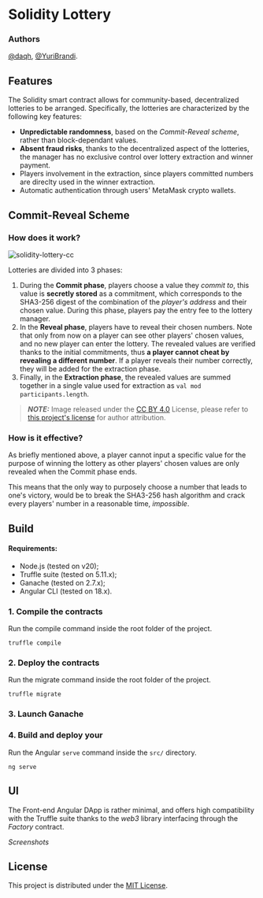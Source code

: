 # Solidity Lottery

### Authors
[@daqh](https://github.com/daqh), [@YuriBrandi](https://github.com/YuriBrandi).

## Features

The Solidity smart contract allows for community-based, decentralized lotteries to be arranged.
Specifically, the lotteries are characterized by the following key features:

- **Unpredictable randomness**, based on the *Commit-Reveal scheme*, rather than block-dependant values.
- **Absent fraud risks**, thanks to the decentralized aspect of the lotteries, the manager has no exclusive control over lottery extraction and winner payment.
- Players involvement in the extraction, since players committed numbers are direclty used in the winner extraction.
- Automatic authentication through users' MetaMask crypto wallets.

## Commit-Reveal Scheme

### How does it work?
![solidity-lottery-cc](https://github.com/user-attachments/assets/1fc050b4-3ea3-47cf-9f25-d424fb1429eb)

Lotteries are divided into 3 phases:

1. During the **Commit phase**, players choose a value they *commit to*, this value is **secretly stored** as a commitment, which corresponds to the SHA3-256 digest of the combination of the *player's address* and their chosen value. During this phase, players pay the entry fee to the lottery manager.
2. In the **Reveal phase**, players have to reveal their chosen numbers. Note that only from now on a player can see other players' chosen values, and no new player can enter the lottery. The revealed values are verified thanks to the initial commitments, thus **a player cannot cheat by revealing a different number**. If a player reveals their number correctly, they will be added for the extraction phase.
3. Finally, in the **Extraction phase**, the revealed values are summed together in a single value used for extraction as `val mod participants.length`.

> **_NOTE:_** Image released under the [CC BY 4.0](https://creativecommons.org/licenses/by/4.0/) License, please refer to [this project's license](LICENSE) for author attribution.

### How is it effective?

As briefly mentioned above, a player cannot input a specific value for the purpose of winning the lottery as other players' chosen values are only revealed when the Commit phase ends.

This means that the only way to purposely choose a number that leads to one's victory, would be to break the SHA3-256 hash algorithm and crack every players' number in a reasonable time, *impossible*.

## Build

#### Requirements: 
- Node.js (tested on v20);
- Truffle suite (tested on 5.11.x);
- Ganache (tested on 2.7.x);
- Angular CLI (tested on 18.x).

### 1. Compile the contracts

  Run the compile command inside the root folder of the project.
   
   ```
   truffle compile
   ```

### 2. Deploy the contracts

  Run the migrate command inside the root folder of the project.
   
   ```
   truffle migrate
   ```

### 3. Launch Ganache

### 4. Build and deploy your 

  Run the Angular `serve` command inside the `src/` directory.
   
   ```
   ng serve
   ```

## UI

The Front-end Angular DApp is rather minimal, and offers high compatibility with the Truffle suite thanks to the *web3* library interfacing through the *Factory* contract.

*Screenshots*

## License

This project is distributed under the [MIT License](LICENSE).
